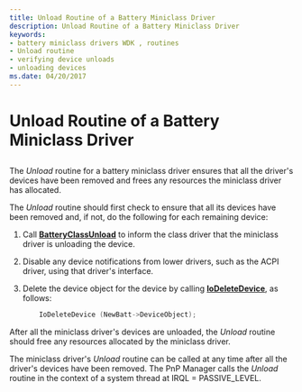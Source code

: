 ```yaml
---
title: Unload Routine of a Battery Miniclass Driver
description: Unload Routine of a Battery Miniclass Driver
keywords:
- battery miniclass drivers WDK , routines
- Unload routine
- verifying device unloads
- unloading devices
ms.date: 04/20/2017
---
```


# Unload Routine of a Battery Miniclass Driver


## <span id="ddk_unload_routine_of_battery_miniclass_driver_dg"></span><span id="DDK_UNLOAD_ROUTINE_OF_BATTERY_MINICLASS_DRIVER_DG"></span>


The *Unload* routine for a battery miniclass driver ensures that all the driver's devices have been removed and frees any resources the miniclass driver has allocated.

The *Unload* routine should first check to ensure that all its devices have been removed and, if not, do the following for each remaining device:

1.  Call [**BatteryClassUnload**](/windows/win32/api/batclass/nf-batclass-batteryclassunload) to inform the class driver that the miniclass driver is unloading the device.

2.  Disable any device notifications from lower drivers, such as the ACPI driver, using that driver's interface.

3.  Delete the device object for the device by calling [**IoDeleteDevice**](/windows-hardware/drivers/ddi/wdm/nf-wdm-iodeletedevice), as follows:

    ```cpp
        IoDeleteDevice (NewBatt->DeviceObject);
    ```

After all the miniclass driver's devices are unloaded, the *Unload* routine should free any resources allocated by the miniclass driver.

The miniclass driver's *Unload* routine can be called at any time after all the driver's devices have been removed. The PnP Manager calls the *Unload* routine in the context of a system thread at IRQL = PASSIVE\_LEVEL.

 

